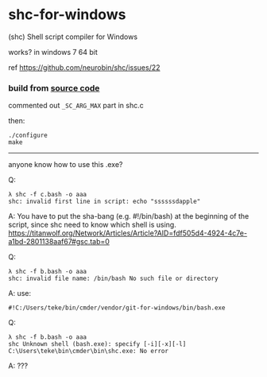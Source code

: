 # shc-for-windows
(shc) Shell script compiler for Windows

works? in windows 7 64 bit

ref https://github.com/neurobin/shc/issues/22

### build from [source code](https://github.com/neurobin/shc)

commented out `_SC_ARG_MAX` part in shc.c

then:
```
./configure
make
```

---
anyone know how to use this .exe?

Q: 
```
λ shc -f c.bash -o aaa
shc: invalid first line in script: echo "ssssssdapple"
```
A: You have to put the sha-bang (e.g. #!/bin/bash) at the beginning of the script, since shc need to know which shell is using.
  https://titanwolf.org/Network/Articles/Article?AID=fdf505d4-4924-4c7e-a1bd-2801138aaf67#gsc.tab=0

Q:
```
λ shc -f b.bash -o aaa
shc: invalid file name: /bin/bash No such file or directory
```
A:
use:
```
#!C:/Users/teke/bin/cmder/vendor/git-for-windows/bin/bash.exe
```

Q:
```
λ shc -f b.bash -o aaa
shc Unknown shell (bash.exe): specify [-i][-x][-l]
C:\Users\teke\bin\cmder\bin\shc.exe: No error
```
A:
???
